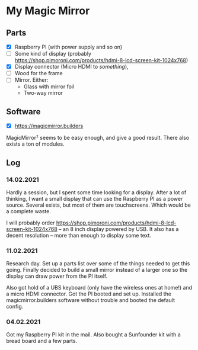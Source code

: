 # My Magic Mirror

## Parts

- [x] Raspberry PI (with power supply and so on)
- [ ] Some kind of display (probably https://shop.pimoroni.com/products/hdmi-8-lcd-screen-kit-1024x768)
- [x] Display connector (Micro HDMI to *something*),
- [ ] Wood for the frame
- [ ] Mirror. Either:
  - Glass with mirror foil
  - Two-way mirror

## Software

- [x] https://magicmirror.builders

MagicMirror² seems to be easy enough, and give a good result. There also exists a ton of modules.

## Log

### 14.02.2021

Hardly a session, but I spent some time looking for a display. After a lot of thinking, I want a small display that can use the Raspberry PI as a power source. Several exists, but most of them are touchscreens. Which would be a complete waste.

I will probably order https://shop.pimoroni.com/products/hdmi-8-lcd-screen-kit-1024x768 – an 8 inch display powered by USB. It also has a decent resolution – more than enough to display some text.

### 11.02.2021

Research day. Set up a parts list over some of the things needed to get this going. Finally decided to build a small mirror instead of a larger one so the display can draw power from the PI itself.

Also got hold of a UBS keyboard (only have the wireless ones at home!) and a micro HDMI connector. Got the PI booted and set up. Installed the magicmirror.builders software without trouble and booted the default config.

### 04.02.2021

Got my Raspberry PI kit in the mail. Also bought a Sunfounder kit with a bread board and a few parts.
